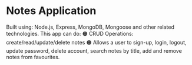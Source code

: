 # Notes Application

Built using: Node.js, Express, MongoDB, Mongoose and other related technologies.
This app can do:
🟠 CRUD Operations:
create/read/update/delete notes
🟠 Allows a user to sign-up, login, logout, update password, delete account, search notes by title, add and remove notes from favourites.
